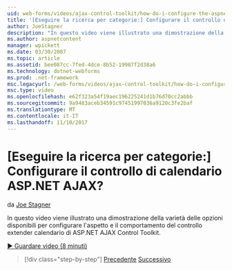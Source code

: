 ```yaml
---
uid: web-forms/videos/ajax-control-toolkit/how-do-i-configure-the-aspnet-ajax-calendar-control
title: '[Eseguire la ricerca per categorie:] Configurare il controllo di calendario ASP.NET AJAX? | Microsoft Docs'
author: JoeStagner
description: "In questo video viene illustrato una dimostrazione della varietà delle opzioni disponibili per configurare l'aspetto e il comportamento del controllo calendario extender da t..."
ms.author: aspnetcontent
manager: wpickett
ms.date: 03/30/2007
ms.topic: article
ms.assetid: bee087cc-7fed-4dce-8b52-19987f2d38a6
ms.technology: dotnet-webforms
ms.prod: .net-framework
msc.legacyurl: /web-forms/videos/ajax-control-toolkit/how-do-i-configure-the-aspnet-ajax-calendar-control
msc.type: video
ms.openlocfilehash: e62f323a54f19aec196225241d1b76d70cc2abbb
ms.sourcegitcommit: 9a9483aceb34591c97451997036a9120c3fe2baf
ms.translationtype: MT
ms.contentlocale: it-IT
ms.lasthandoff: 11/10/2017
---
```

<a name="how-do-i-configure-the-aspnet-ajax-calendar-control"></a>[Eseguire la ricerca per categorie:] Configurare il controllo di calendario ASP.NET AJAX?
====================
da [Joe Stagner](https://github.com/JoeStagner)

In questo video viene illustrato una dimostrazione della varietà delle opzioni disponibili per configurare l'aspetto e il comportamento del controllo extender calendario di ASP.NET AJAX Control Toolkit.

[&#9654; Guardare video (8 minuti)](https://channel9.msdn.com/Blogs/ASP-NET-Site-Videos/how-do-i-configure-the-aspnet-ajax-calendar-control)

>[!div class="step-by-step"]
[Precedente](how-do-i-use-the-aspnet-ajax-autocomplete-control.md)
[Successivo](how-do-i-use-the-aspnet-ajax-dropdown-control.md)
